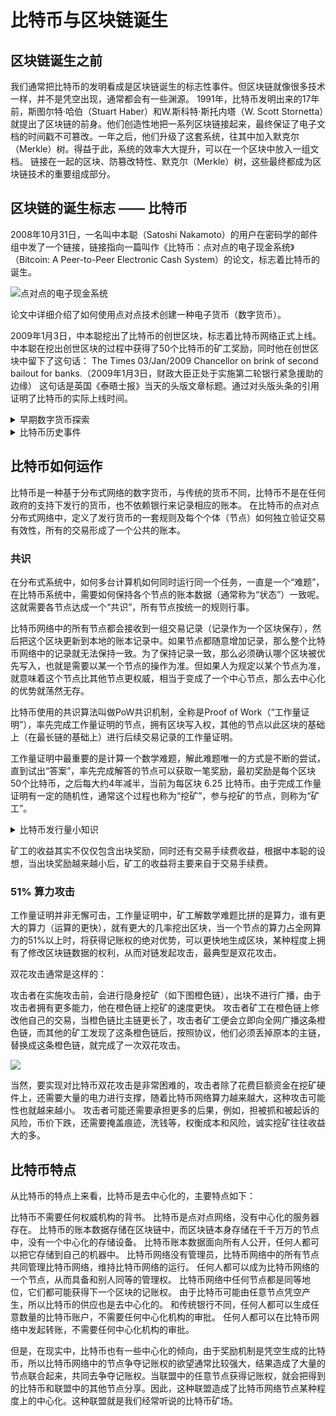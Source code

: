 # 比特币与区块链诞生

## 区块链诞生之前
我们通常把比特币的发明看成是区块链诞生的标志性事件。但区块链就像很多技术一样，并不是凭空出现，通常都会有一些渊源。
1991年，比特币发明出来的17年前，斯图尔特·哈伯（Stuart Haber）和W.斯科特·斯托内塔（W. Scott Stornetta）就提出了区块链的前身。他们创造性地把一系列区块链接起来，最终保证了电子文档的时间戳不可篡改。一年之后，他们升级了这套系统，往其中加入默克尔（Merkle）树。得益于此，系统的效率大大提升，可以在一个区块中放入一组文档。
链接在一起的区块、防篡改特性、默克尔（Merkle）树，这些最终都成为区块链技术的重要组成部分。

## 区块链的诞生标志 —— 比特币

2008年10月31日，一名叫中本聪（Satoshi Nakamoto）的用户在密码学的邮件组中发了一个链接，链接指向一篇叫作《比特币：点对点的电子现金系统》（Bitcoin: A Peer-to-Peer Electronic Cash System）的论文，标志着比特币的诞生。

![点对点的电子现金系统](https://img.learnblockchain.cn/pics/20230130141821.png)


论文中详细介绍了如何使用点对点技术创建一种电子货币（数字货币）。

2009年1月3日，中本聪挖出了比特币的创世区块，标志着比特币网络正式上线。中本聪在挖出创世区块的过程中获得了50个比特币的矿工奖励，同时他在创世区块中留下了这句话：
The Times 03/Jan/2009 Chancellor on brink of second bailout for banks.（2009年1月3日，财政大臣正处于实施第二轮银行紧急援助的边缘）
这句话是英国《泰晤士报》当天的头版文章标题。通过对头版头条的引用证明了比特币的实际上线时间。


<details>
  <summary>早期数字货币探索</summary>
  <div>
    1983年，戴维·查姆（David Chaum）和史蒂芬·布兰德斯（Stefan Brands）开发了ecash协议，基于ecash协议，不少人发明了多种电子现金系统。
    <br/>
    1997年，亚当·巴克（Adam Back）开发了hashcash协议，主要是为了解决垃圾邮件泛滥的问题，其中用到的技术就是后来被比特币使用的工作量证明算法（proof-of-work）。
    <br/>
    1998年，戴伟（Wei Dai）发明了b-money，尼克·萨博（Nick Szabo）发明了bit gold。两者被认为是最早的分布式加密货币。
    <br/>
    这一切可以被认为是比特币的前身，它们都或多或少地影响了比特币的设计。
    <br/>
    2008年8月18日, bitcoin.org 域名注册, 2008年10月31日，密码学（cryptography）邮件列表中收到了一个叫中本聪的人发表论文《比特币：点对点的电子现金系统》。
  </div>
</details>



<details>
  <summary>比特币历史事件</summary>
    <div>2009年1月9日，知名代码托管网站SourceForge上发布了第一个开源版本的比特币客户端。
    <br/>
    2009年1月9日，作为比特币的早期支持者和贡献者的程序员哈尔·芬尼（Hal Finney）下载了比特币客户端，2009年1月12日，哈尔·芬尼（Hal Finney）收到了中本聪的 10 枚比特币的转账，这是比特币历史上的第一次转账。
    <br/>
    2010年5月22日，程序员拉斯洛·汉耶兹（Laszlo Hanyecz）用10000枚比特币购买了Papa John‘s的两份披萨。这是有记录的第一次在现实中发生的比特币交易行为。
    <br/>
    2012年9月，比特币基金会成立，旨在通过开源的协议来加速比特币在全球范围内的增长。
    <br/>
    2013年10月29日，加拿大公司发布第一个比特币 ATM，允许用户在咖啡馆里直接购买和出售比特币。
    <br/>
    2017年8月1日，比特币发生共识分裂，分叉出 Bitcoin Cash (BCH) 链。
    <br/>
    2017年11月28日，比特币价格首次突破1万美元。
    <br/>
    2021年11月10日，比特币创下历史最高价达68928.9美元
  </div>
</details>
 
## 比特币如何运作

比特币是一种基于分布式网络的数字货币，与传统的货币不同，比特币不是在任何政府的支持下发行的货币，也不依赖银行来记录相应的账本。
在比特币的点对点分布式网络中，定义了发行货币的一套规则及每个个体（节点）如何独立验证交易有效性，所有的交易形成了一个公共的账本。

### 共识

在分布式系统中，如何多台计算机如何同时运行同一个任务，一直是一个“难题”，在比特币系统中，需要如何保持各个节点的账本数据（通常称为“状态”）一致呢。
这就需要各节点达成一个“共识”，所有节点按统一的规则行事。

比特币网络中的所有节点都会接收到一组交易记录（记录作为一个区块保存），然后把这个区块更新到本地的账本记录中。如果节点都随意增加记录，那么整个比特币网络中的记录就无法保持一致。为了保持记录一致，那么必须确认哪个区块被优先写入，也就是需要以某一个节点的操作为准。但如果人为规定以某个节点为准，就意味着这个节点比其他节点更权威，相当于变成了一个中心节点，那么去中心化的优势就荡然无存。

比特币使用的共识算法叫做PoW共识机制，全称是Proof of Work（“工作量证明”），率先完成工作量证明的节点，拥有区块写入权，其他的节点以此区块的基础上（在最长链的基础上）进行后续交易记录的工作量证明。

工作量证明中最重要的是计算一个数学难题，解此难题唯一的方式是不断的尝试，直到试出“答案”，率先完成解答的节点可以获取一笔奖励，最初奖励是每个区块50个比特币，之后每大约4年减半，当前为每区块 6.25 比特币。由于完成工作量证明有一定的随机性，通常这个过程也称为“挖矿”，参与挖矿的节点，则称为“矿工”。


<details>
  <summary>比特币发行量小知识</summary>
    <div>比特币发行量都来自于比特币的出块奖励，按共识规则初始出块奖励是 50 比特币，之后每隔21万个区块奖励减半，每个区块的生成时间大概是10分钟，因此大致是4年减半一次，大约到 2140 年，比特币的出块奖励就趋于零，此时产出的所有比特币数量将非常接近 2100 万枚。
  </div>
</details>


矿工的收益其实不仅仅包含出块奖励，同时还有交易手续费收益，根据中本聪的设想，当出块奖励越来越小后，矿工的收益将主要来自于交易手续费。

### 51% 算力攻击

工作量证明并非无懈可击，工作量证明中，矿工解数学难题比拼的是算力，谁有更大的算力（运算的更快），就有更大的几率挖出区块，当一个节点的算力占全网算力的51%以上时，将获得记账权的绝对优势，可以更快地生成区块，某种程度上拥有了修改区块链数据的权利，从而对链发起攻击，最典型是双花攻击。

双花攻击通常是这样的：

攻击者在实施攻击前，会进行隐身挖矿（如下图橙色链），出块不进行广播，由于攻击者拥有更多能力，他在橙色链上挖矿的速度更快。
攻击者矿工在橙色链上修改他自己的交易，当橙色链比主链更长了，攻击者矿工便会立即向全网广播这条橙色链，而其他的矿工发现了这条橙色链后，按照协议，他们必须丢掉原本的主链，替换成这条橙色链，就完成了一次双花攻击。

![](https://img.learnblockchain.cn/2019/10/15724201974179.jpg)


当然，要实现对比特币双花攻击是非常困难的，攻击者除了花费巨额资金在挖矿硬件上，还需要大量的电力进行支撑，随着比特币网络算力越来越大，这种攻击可能性也就越来越小。
攻击者可能还需要承担更多的后果，例如，担被抓和被起诉的风险，币价下跌，还需要掩盖痕迹，洗钱等，权衡成本和风险，诚实挖矿往往收益大的多。


## 比特币特点

从比特币的特点上来看，比特币是去中心化的，主要特点如下：

比特币不需要任何权威机构的背书。
比特币是点对点网络，没有中心化的服务器存在。
比特币的账本数据存储在区块链中，而区块链本身存储在千千万万的节点中，没有一个中心化的存储设备。
比特币账本数据面向所有人公开，任何人都可以把它存储到自己的机器中。
比特币网络没有管理员，比特币网络中的所有节点共同管理比特币网络，维持比特币网络的运行。
任何人都可以成为比特币网络的一个节点，从而具备和别人同等的管理权。
比特币网络中任何节点都是同等地位，它们都可能获得下一个区块的记账权。
由于比特币可能由任意节点凭空产生，所以比特币的供应也是去中心化的。
和传统银行不同，任何人都可以生成任意数量的比特币账户，不需要任何中心化机构的审批。
任何人都可以在比特币网络中发起转账，不需要任何中心化机构的审批。

但是，在现实中，比特币也有一些中心化的倾向，由于奖励机制是凭空生成的比特币，所以比特币网络中的节点争夺记账权的欲望通常比较强大，结果造成了大量的节点联合起来，共同去争夺记账权。当联盟中的任意节点获得记账权，就会把得到的比特币和联盟中的其他节点分享。因此，这种联盟造成了比特币网络节点某种程度上的中心化。这种联盟就是我们经常听说的比特币矿场。


